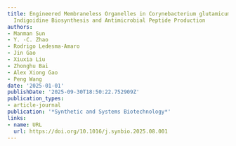 ```yaml
---
title: Engineered Membraneless Organelles in Corynebacterium glutamicum for Enhanced
  Indigoidine Biosynthesis and Antimicrobial Peptide Production
authors:
- Manman Sun
- Y. -C. Zhao
- Rodrigo Ledesma‐Amaro
- Jin Gao
- Xiuxia Liu
- Zhonghu Bai
- Alex Xiong Gao
- Peng Wang
date: '2025-01-01'
publishDate: '2025-09-30T18:50:22.752909Z'
publication_types:
- article-journal
publication: '*Synthetic and Systems Biotechnology*'
links:
- name: URL
  url: https://doi.org/10.1016/j.synbio.2025.08.001
---
```

